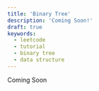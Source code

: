 ```yaml
---
title: 'Binary Tree'
description: 'Coming Soon!'
draft: true
keywords:
  - leetcode
  - tutorial
  - binary tree
  - data structure
---
```


Coming Soon